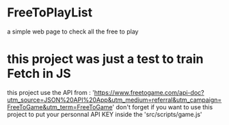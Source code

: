 # FreeToPlayList

a simple web page to check all the free to play

# this project was just a test to train Fetch in JS

this project use the API from : 'https://www.freetogame.com/api-doc?utm_source=JSON%20API%20App&utm_medium=referral&utm_campaign=FreeToGame&utm_term=FreeToGame'
don't forget if you want to use this project to put your personnal API KEY inside the 'src/scripts/game.js'

